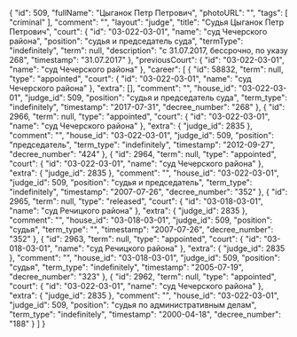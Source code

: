 {
    "id": 509,
    "fullName": "Цыганок Петр Петрович",
    "photoURL": "",
    "tags": [
        "criminal"
    ],
    "comment": "",
    "layout": "judge",
    "title": "Судья Цыганок Петр Петрович",
    "court": {
        "id": "03-022-03-01",
        "name": "суд Чечерского района",
        "position": "судья и председатель суда",
        "termType": "indefinitely",
        "term": null,
        "description": "c 31.07.2017, бессрочно, по указу 268",
        "timestamp": "31.07.2017"
    },
    "previousCourt": {
        "id": "03-022-03-01",
        "name": "суд Чечерского района"
    },
    "career": [
        {
            "id": 58832,
            "term": null,
            "type": "appointed",
            "court": {
                "id": "03-022-03-01",
                "name": "суд Чечерского района"
            },
            "extra": [],
            "comment": "",
            "house_id": "03-022-03-01",
            "judge_id": 509,
            "position": "судья и председатель суда",
            "term_type": "indefinitely",
            "timestamp": "2017-07-31",
            "decree_number": "268"
        },
        {
            "id": 2966,
            "term": null,
            "type": "appointed",
            "court": {
                "id": "03-022-03-01",
                "name": "суд Чечерского района"
            },
            "extra": {
                "judge_id": 2835
            },
            "comment": "",
            "house_id": "03-022-03-01",
            "judge_id": 509,
            "position": "председатель",
            "term_type": "indefinitely",
            "timestamp": "2012-09-27",
            "decree_number": "424"
        },
        {
            "id": 2964,
            "term": null,
            "type": "appointed",
            "court": {
                "id": "03-022-03-01",
                "name": "суд Чечерского района"
            },
            "extra": {
                "judge_id": 2835
            },
            "comment": "",
            "house_id": "03-022-03-01",
            "judge_id": 509,
            "position": "судья и председатель",
            "term_type": "indefinitely",
            "timestamp": "2007-07-26",
            "decree_number": "352"
        },
        {
            "id": 2965,
            "term": null,
            "type": "released",
            "court": {
                "id": "03-018-03-01",
                "name": "суд Речицкого района"
            },
            "extra": {
                "judge_id": 2835
            },
            "comment": "",
            "house_id": "03-018-03-01",
            "judge_id": 509,
            "position": "судья",
            "term_type": "",
            "timestamp": "2007-07-26",
            "decree_number": "352"
        },
        {
            "id": 2963,
            "term": null,
            "type": "appointed",
            "court": {
                "id": "03-018-03-01",
                "name": "суд Речицкого района"
            },
            "extra": {
                "judge_id": 2835
            },
            "comment": "",
            "house_id": "03-018-03-01",
            "judge_id": 509,
            "position": "судья",
            "term_type": "indefinitely",
            "timestamp": "2005-07-19",
            "decree_number": "323"
        },
        {
            "id": 2962,
            "term": null,
            "type": "appointed",
            "court": {
                "id": "03-022-03-01",
                "name": "суд Чечерского района"
            },
            "extra": {
                "judge_id": 2835
            },
            "comment": "",
            "house_id": "03-022-03-01",
            "judge_id": 509,
            "position": "судья по административным делам",
            "term_type": "indefinitely",
            "timestamp": "2000-04-18",
            "decree_number": "188"
        }
    ]
}
